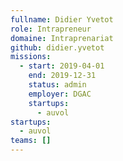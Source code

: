 ```yaml
---
fullname: Didier Yvetot
role: Intrapreneur
domaine: Intraprenariat
github: didier.yvetot
missions:
  - start: 2019-04-01
    end: 2019-12-31
    status: admin
    employer: DGAC
    startups:
      - auvol
startups:
  - auvol
teams: []
---
```

